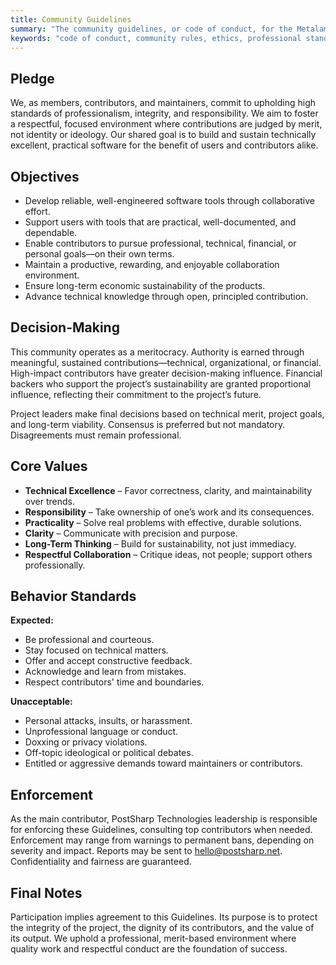 ```yaml
---
title: Community Guidelines
summary: "The community guidelines, or code of conduct, for the Metalama community and projects."
keywords: "code of conduct, community rules, ethics, professional standards"
---
```


## Pledge

We, as members, contributors, and maintainers, commit to upholding high standards of professionalism, integrity, and responsibility. We aim to foster a respectful, focused environment where contributions are judged by merit, not identity or ideology. Our shared goal is to build and sustain technically excellent, practical software for the benefit of users and contributors alike.

## Objectives

- Develop reliable, well-engineered software tools through collaborative effort.
- Support users with tools that are practical, well-documented, and dependable.
- Enable contributors to pursue professional, technical, financial, or personal goals—on their own terms.
- Maintain a productive, rewarding, and enjoyable collaboration environment.
- Ensure long-term economic sustainability of the products.
- Advance technical knowledge through open, principled contribution.

## Decision-Making

This community operates as a meritocracy. Authority is earned through meaningful, sustained contributions—technical, organizational, or financial. High-impact contributors have greater decision-making influence. Financial backers who support the project’s sustainability are granted proportional influence, reflecting their commitment to the project’s future.

Project leaders make final decisions based on technical merit, project goals, and long-term viability. Consensus is preferred but not mandatory. Disagreements must remain professional.

## Core Values

- **Technical Excellence** – Favor correctness, clarity, and maintainability over trends.
- **Responsibility** – Take ownership of one’s work and its consequences.
- **Practicality** – Solve real problems with effective, durable solutions.
- **Clarity** – Communicate with precision and purpose.
- **Long-Term Thinking** – Build for sustainability, not just immediacy.
- **Respectful Collaboration** – Critique ideas, not people; support others professionally.

## Behavior Standards

**Expected:**
- Be professional and courteous.
- Stay focused on technical matters.
- Offer and accept constructive feedback.
- Acknowledge and learn from mistakes.
- Respect contributors' time and boundaries.

**Unacceptable:**
- Personal attacks, insults, or harassment.
- Unprofessional language or conduct.
- Doxxing or privacy violations.
- Off-topic ideological or political debates.
- Entitled or aggressive demands toward maintainers or contributors.

## Enforcement

As the main contributor, PostSharp Technologies leadership is responsible for enforcing these Guidelines, consulting top contributors when needed. Enforcement may range from warnings to permanent bans, depending on severity and impact. Reports may be sent to <hello@postsharp.net>. Confidentiality and fairness are guaranteed.

## Final Notes

Participation implies agreement to this Guidelines. Its purpose is to protect the integrity of the project, the dignity of its contributors, and the value of its output. We uphold a professional, merit-based environment where quality work and respectful conduct are the foundation of success.

